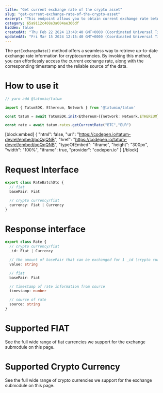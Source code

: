 ```yaml
---
title: "Get current exchange rate of the crypto asset"
slug: "get-current-exchange-rate-of-the-crypto-asset"
excerpt: "This endpoint allows you to obtain current exchange rate between fiat/crypto or fiat/fiat."
category: 65a9112c408e3a004ae366df
hidden: false
createdAt: "Thu Feb 22 2024 13:48:40 GMT+0000 (Coordinated Universal Time)"
updatedAt: "Fri Mar 15 2024 12:15:40 GMT+0000 (Coordinated Universal Time)"
---
```

The `getExchangeRate()` method offers a seamless way to retrieve up-to-date exchange rate information for cryptocurrencies. By invoking this method, you can effortlessly access the current exchange rate, along with the corresponding timestamp and the reliable source of the data.

# How to use it

```typescript
// yarn add @tatumio/tatum

import { TatumSDK, Ethereum, Network } from '@tatumio/tatum'

const tatum = await TatumSDK.init<Ethereum>({network: Network.ETHEREUM})

const rate = await tatum.rates.getCurrentRate("BTC","EUR")
```

[block:embed]
{
  "html": false,
  "url": "https://codepen.io/tatum-devrel/embed/poQqQNB",
  "href": "https://codepen.io/tatum-devrel/embed/poQqQNB",
  "typeOfEmbed": "iframe",
  "height": "300px",
  "width": "100%",
  "iframe": true,
  "provider": "codepen.io"
}
[/block]


# Request Interface

```typescript
export class RateBatchDto {
  // fiat
  basePair: Fiat

  // crypto currency/fiat
  currency: Fiat | Currency
}
```

# Response interface

```typescript
export class Rate {
  // crypto currency/fiat
  _id: Fiat | Currency

  // the amount of basePair that can be exchanged for 1 _id (crypto currency/fiat)
  value: string

  // fiat
  basePair: Fiat

  // timestamp of rate information from source
  timestamp: number

  // source of rate
  source: string
}
```

# Supported FIAT

See the full wide range of fiat currencies we support for the exchange  submodule on this page.

# Supported Crypto Currency

See the full wide range of crypto currencies we support for the exchange  submodule on this page.
